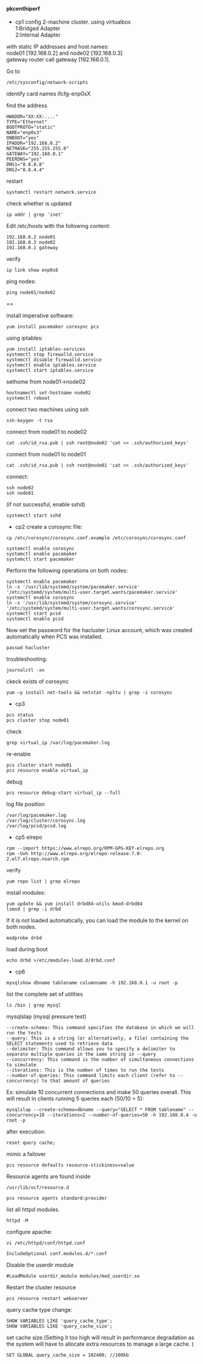 #### pkcenthiperf
- cp1
config 2-machine cluster. using virtualbox  
1:Bridged Adapter  
2:Internal Adapter  

with static IP addresses and host names:  
node01 [192.168.0.2] and node02 [192.168.0.3]  
gateway router call gateway [192.168.0.1].

Go to
```
/etc/sysconfig/network-scripts
```
identify card names
ifcfg-enp0sX

find the address
```
HWADDR="XX:XX:...."
TYPE="Ethernet"
BOOTPROTO="static"
NAME="enp0s3"
ONBOOT="yes"
IPADDR="192.168.0.2"
NETMASK="255.255.255.0"
GATEWAY="192.168.0.1"
PEERDNS="yes"
DNS1="8.8.8.8"
DNS2="8.8.4.4"
```

restart
```
systemctl restart network.service
```

check whether is updated
```
ip addr | grep 'inet' 
```



Edit /etc/hosts with the following content:
```
192.168.0.2	node01
192.168.0.3	node02
192.168.0.1	gateway
```
verify
```
ip link show enp0s8
```



ping nodes:
```
ping node01/node02
```

==

install imperative software:
```
yum install pacemaker corosync pcs
```


using iptables:
```
yum install iptables-services
systemctl stop firewalld.service
systemctl disable firewalld.service
systemctl enable iptables.service
systemctl start iptables.service
```


sethome from node01->node02
```
hostnamectl set-hostname node02
systemctl reboot
```
connect two machines using ssh
```
ssh-keygen -t rsa
```

connect from node01 to node02
```
cat .ssh/id_rsa.pub | ssh root@node02 'cat >> .ssh/authorized_keys'
```

connect from node01 to node01
```
cat .ssh/id_rsa.pub | ssh root@node01 'cat >> .ssh/authorized_keys'
```

connect:
```
ssh node02
ssh node01
```

(if not successful, enable sshd)
```
systemctl start sshd
```



- cp2
create a corosync file:
```
cp /etc/corosync/corosync.conf.example /etc/corosync/corosync.conf
```
```
systemctl enable corosync
systemctl enable pacemaker
systemctl start pacemaker
```
Perform the following operations on both nodes:
```
systemctl enable pacemaker
ln -s '/usr/lib/systemd/system/pacemaker.service' '/etc/systemd/system/multi-user.target.wants/pacemaker.service'
systemctl enable corosync
ln -s '/usr/lib/systemd/system/corosync.service' '/etc/systemd/system/multi-user.target.wants/corosync.service'
systemctl start pcsd
systemctl enable pcsd
```
Now set the password for the hacluster Linux account, which was created automatically when PCS was installed.
```
passwd hacluster
```
troubleshooting:
```
journalctl -xn
```

ckeck exists of corosync

```
yum –y install net-tools && netstat -npltu | grep -i corosync
```




- cp3
```
pcs status
pcs cluster stop node01
```

check
```
grep virtual_ip /var/log/pacemaker.log
```

re-enable
```
pcs cluster start node01
pcs resource enable virtual_ip
```


debug
```
pcs resource debug-start virtual_ip --full
```


log file position
```
/var/log/pacemaker.log
/var/log/cluster/corosync.log
/var/log/pcsd/pcsd.log
```











- cp5
elrepo
```
rpm --import https://www.elrepo.org/RPM-GPG-KEY-elrepo.org
rpm -Uvh http://www.elrepo.org/elrepo-release-7.0-2.el7.elrepo.noarch.rpm
```
verify
```
yum repo list | grep elrepo
```
install modules:
```
yum update && yum install drbd84-utils kmod-drbd84
lsmod | grep -i drbd
```

If it is not loaded automatically, you can load the module to the kernel on both nodes.
```
modprobe drbd
```
load during boot
```
echo drbd >/etc/modules-load.d/drbd.conf
```



- cp6
```
mysqlshow dbname tablename columnname -h 192.168.0.1 -u root -p
```

list the complete set of utilities
```
ls /bin | grep mysql
```

mysqlslap (mysql pressure test)
```
--create-schema: This command specifies the database in which we will run the tests
--query: This is a string (or alternatively, a file) containing the SELECT statements used to retrieve data
--delimiter: This command allows you to specify a delimiter to separate multiple queries in the same string in --query
--concurrency: This command is the number of simultaneous connections to simulate
--iterations: This is the number of times to run the tests
--number-of-queries: This command limits each client (refer to --concurrency) to that amount of queries
```
Ex: simulate 10 concurrent connections and make 50 queries overall. This will result in clients running 5 queries each (50/10 = 5):
```
mysqlslap --create-schema=dbname --query="SELECT * FROM tablename" --concurrency=10 --iterations=2 --number-of-queries=50 -h 192.168.0.4 -u root -p
```
after execution:
```
reset query cache;
```

mimic a failover
```
pcs resource defaults resource-stickiness=value
```

<??>
Resource agents are found inside 
```
/usr/lib/ocf/resource.d
```
```
pcs resource agents standard:provider
```


list all httpd modules.
```
httpd -M
```

configure apache:
```
vi /etc/httpd/conf/httpd.conf
```
```
IncludeOptional conf.modules.d/*.conf
```
Disable the userdir module
```
#LoadModule userdir_module modules/mod_userdir.so
```
Restart the cluster resource 
```
pcs resource restart webserver
```

query cache type change:
```
SHOW VARIABLES LIKE 'query_cache_type';
SHOW VARIABLES LIKE 'query_cache_size';
```
set cache size.(Setting it too high will result in performance degradation as the system will have to allocate extra resources to manage a large cache. )  
```
SET GLOBAL query_cache_size = 102400; //100kb
```

